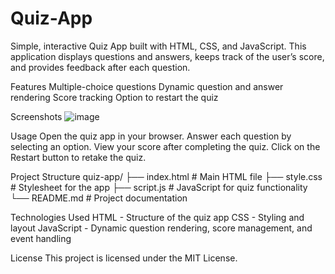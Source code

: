 # Quiz-App
Simple, interactive Quiz App built with HTML, CSS, and JavaScript. This application displays questions and answers, keeps track of the user’s score, and provides feedback after each question.


Features
Multiple-choice questions
Dynamic question and answer rendering
Score tracking
Option to restart the quiz

Screenshots
![image](https://github.com/user-attachments/assets/789beba3-1433-4676-9e18-7d037537c472)

Usage
Open the quiz app in your browser.
Answer each question by selecting an option.
View your score after completing the quiz.
Click on the Restart button to retake the quiz.

Project Structure
quiz-app/
├── index.html          # Main HTML file
├── style.css           # Stylesheet for the app
├── script.js           # JavaScript for quiz functionality
└── README.md           # Project documentation


Technologies Used
HTML - Structure of the quiz app
CSS - Styling and layout
JavaScript - Dynamic question rendering, score management, and event handling

License
This project is licensed under the MIT License.
